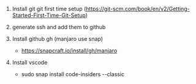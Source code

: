 1. Install git
    git first time setup (https://git-scm.com/book/en/v2/Getting-Started-First-Time-Git-Setup)

2. generate ssh and add them to github

2. Install github gh (manjaro use snap)
	- https://snapcraft.io/install/gh/manjaro	
	
3. Install vscode
	- sudo snap install code-insiders --classic
